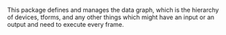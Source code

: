 This package defines and manages the data graph, which is the hierarchy
of devices, tforms, and any other things which might have an input or
an output and need to execute every frame.
